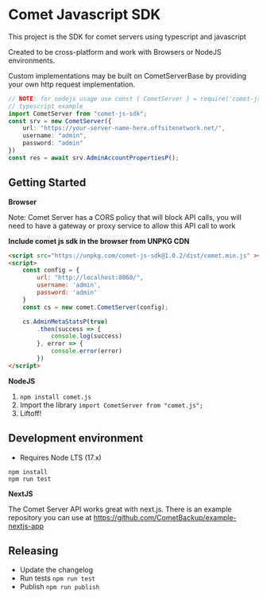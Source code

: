 # Comet Javascript SDK 

This project is the SDK for comet servers using typescript and javascript

Created to be cross-platform and work with Browsers or NodeJS environments.

Custom implementations may be built on CometServerBase by providing your own http request implementation.

```ts
// NOTE: for nodejs usage use const { CometServer } = require('comet-js-sdk)
// typescript example
import CometServer from "comet-js-sdk";
const srv = new CometServer({
    url: "https://your-server-name-here.offsitenetwork.net/",
    username: "admin",
    password: "admin"
})
const res = await srv.AdminAccountPropertiesP();
```

## Getting Started

**Browser**

Note: Comet Server has a CORS policy that will block  API calls, you will need to have a gateway or proxy service to allow this API call to work

**Include comet js sdk in the browser from UNPKG CDN**

```html
<script src="https://unpkg.com/comet-js-sdk@1.0.2/dist/comet.min.js" ></script>
<script>
    const config = {
        url: "http://localhost:8060/",
        username: 'admin',
        password: 'admin'
    }
    const cs = new comet.CometServer(config);

    cs.AdminMetaStatsP(true)
        .then(success => {
            console.log(success)
        }, error => {
            console.error(error)
        })
</script>
```


**NodeJS**

1. `npm install comet.js`
2. Import the library `import CometServer from "comet.js";`
3. Liftoff!

## Development environment

- Requires Node LTS (17.x)


```shell
npm install 
npm run test
```

**NextJS**

The Comet Server API works great with next.js. There is an example repository you can use at https://github.com/CometBackup/example-nextjs-app

## Releasing

- Update the changelog
- Run tests `npm run test`
- Publish `npm run publish`
